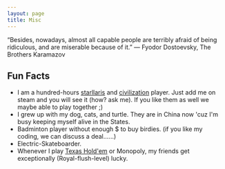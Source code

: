 ```yaml
---
layout: page
title: Misc
---
```


<p class="message">
  “Besides, nowadays, almost all capable people are terribly afraid of being ridiculous, and are miserable because of it.”
― Fyodor Dostoevsky, The Brothers Karamazov
</p>

## Fun Facts
* I am a hundred-hours [starllaris](https://www.paradoxinteractive.com/games/stellaris/about) and [civilization](https://civilization.com/) player. Just add me on steam and you will see it (how? ask me). If you like them as well we maybe able to play together ;)
* I grew up with my dog, cats, and turtle. They are in China now 'cuz I'm busy keeping myself alive in the States.
* Badminton player without enough $ to buy birdies. (if you like my coding, we can discuss a deal......)
* Electric-Skateboarder.
* Whenever I play <a href="https://en.wikipedia.org/wiki/Texas_hold_'em">Texas Hold'em</a> or Monopoly, my friends get exceptionally (Royal-flush-level) lucky.
